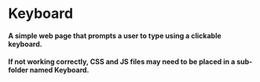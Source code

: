 # Keyboard

#### A simple web page that prompts a user to type using a clickable keyboard.

#### If not working correctly, CSS and JS files may need to be placed in a sub-folder named Keyboard.
